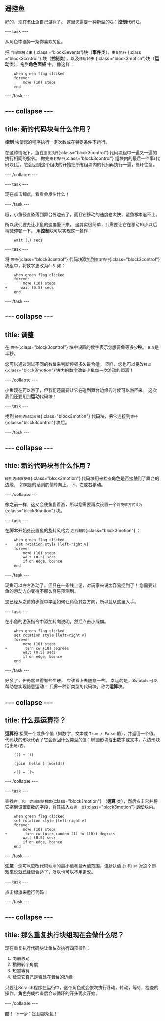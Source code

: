 ## 遥控鱼

好的，现在该让鱼自己游泳了。 这里您需要一种新型的块：**控制**代码块。

\--- task \---

从角色中选择一条你喜欢的鱼。

把 `当绿旗被点击` {:class =“block3events”}块（**事件**类），`重复执行` {:class =“block3control”} 块（**控制**类），以及`移动10步` {:class =“block3motion”}块（**运动**类），拖到**角色面板** 中， 像这样：

```blocks3
    when green flag clicked
    forever
        move (10) steps
    end
```

\--- /task \---

## \--- collapse \---

## title: 新的代码块有什么作用？

**控制** 块使您的程序执行一定次数或在特定条件下运行。

在这种情况下，鱼在`重复执行`{:class="block3control"} 代码块组中一遍又一遍的执行相同的指令。 做完`重复执行`{:class="block3control"} 组块内的最后一件事(代码块)后，它会回到这个组块的开始把所有组块内的代码再执行一遍，循环往复。

\--- /collapse \---

\--- task \---

现在点击绿旗，看看会发生什么！

\--- /task \---

哦，小鱼径直坠落到舞台外边去了，而且它移动的速度也太快，鲨鱼根本追不上。

所以我们要先让小鱼的速度慢下来。 这其实很简单，只需要让它在移动10步以后稍微停顿一下。 用**控制**块可以实现这一操作：

```blocks3
    wait (1) secs
```

\--- task \---

将 `等待`{:class="block3control"} 代码块添加到`重复执行`{:class="block3control"} 块组中，将数字更改为`0.5`, 如：

```blocks3
    when green flag clicked
    forever
        move (10) steps
+      wait (0.5) secs
    end
```

\--- /task \---

## \--- collapse \---

## title: 调整

在 `等待`{:class="block3control"} 块中设置的数字表示您想要鱼等多少**秒**。 `0.5`是半秒。

您可以通过测试不同的数值来判断停顿多久最合适。 同样，您也可以更改`移动`{:class="block3motion"} 块内的数字改变小鱼每一次游动的距离！

\--- /collapse \---

小鱼现在可以游了，但我们还需要让它在碰到舞台边缘的时候可以游回来。 这次我们还要用到**运动**代码块！

\--- task \---

找到 `碰到边缘就反弹`{:class="block3motion"} 代码块，把它连接到`等待`{:class="block3control"} 块后。

\--- /task \---

## \--- collapse \---

## title: 新的代码块有什么作用？

`碰到边缘就反弹`{:class="block3motion"} 代码块用来检查角色是否接触到了舞台的边缘， 如果是的话则酌情转向上、下、左或右移动。

\--- /collapse \---

像之前一样，这又会使鱼倒着游，所以您需要再次设置一个`将旋转方式设为`{:class="block3motion"} 块。

\--- task \---

在脚本开始处设置鱼的旋转风格为 `左右翻转`{:class="block3motion"} ：

```blocks3
    when green flag clicked
+    set rotation style [left-right v]
    forever
        move (10) steps
        wait (0.5) secs
        if on edge, bounce
    end
```

\--- /task \---

现鱼可以左右游动了。但只在一条线上游，对玩家来说太容易捉到了！ 您需要让鱼的游动方向变得不那么容易预测到。

您已经从之前的步骤中学会如何让角色转变方向，所以就从这里入手。

\--- task \---

在小鱼的游泳指令中添加转向说明，然后点击小绿旗。

```blocks3
    when green flag clicked
    set rotation style [left-right v]
    forever
        move (10) steps
+        turn cw (10) degrees
        wait (0.5) secs
        if on edge, bounce
    end
```

\--- /task \---

好多了，但仍然显得有些生硬。 应该看上去随意一些。 幸运的是，Scratch 可以帮助您实现随意运动！ 只需一种新类型的代码块，称为**运算**块。

## \--- collapse \---

## title: 什么是运算符？

**运算符** 接受一个或多个值（如数字，文本或 `True / False` 值），并返回一个值。 代码块的形状代表了它会返回什么类型的值：椭圆形块给出数字或文本，六边形块给出`是/否`。

```blocks3
    (() + ())

    (join [hello ] [world])

    <[] = []>
```

\--- /collapse \---

\--- task \---

查找`在  和  之间取随机数`{:class="block3motion"} （**运算** 类），然后点击它并将它拖到设置度数的字段，将其插入`右转  度`{:class="block3motion"} **运动**块内。

```blocks3
    when green flag clicked
    set rotation style [left-right v]
    forever 
        move (10) steps
+        turn cw (pick random (1) to (10)) degrees
        wait (0.5) secs
        if on edge, bounce
    end
```

\--- /task \---

**注意**：您可以更改代码块中的最小值和最大值范围，但默认值 (`1` 和 `10`)对这个游戏来说就已经很合适了，所以也可以不用更改。

\--- task \---

点击绿旗来运行代码！

\--- /task \---

## \--- collapse \---

## title: 那么重复执行块组现在会做什么呢？

现在重复执行代码块让鱼依次执行四项操作：

1. 向前移动
2. 稍微转个角度
3. 短暂等待
4. 检查它自己是否处在舞台的边缘

只要让Scratch程序在运行中，这个角色就会依次执行移动，转动，等待，检查的操作，角色完成检查后会从循环的开头再次开始。

\--- /collapse \---

酷！ 下一步：捉到那条鱼！